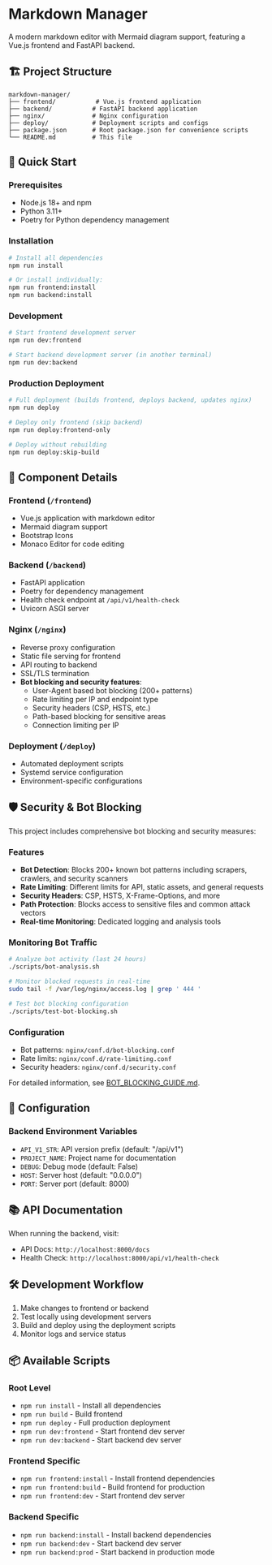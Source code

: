 # Markdown Manager

A modern markdown editor with Mermaid diagram support, featuring a Vue.js frontend and FastAPI backend.

## 🏗️ Project Structure

```
markdown-manager/
├── frontend/           # Vue.js frontend application
├── backend/           # FastAPI backend application
├── nginx/             # Nginx configuration
├── deploy/            # Deployment scripts and configs
├── package.json       # Root package.json for convenience scripts
└── README.md          # This file
```

## 🚀 Quick Start

### Prerequisites

- Node.js 18+ and npm
- Python 3.11+
- Poetry for Python dependency management

### Installation

```bash
# Install all dependencies
npm run install

# Or install individually:
npm run frontend:install
npm run backend:install
```

### Development

```bash
# Start frontend development server
npm run dev:frontend

# Start backend development server (in another terminal)
npm run dev:backend
```

### Production Deployment

```bash
# Full deployment (builds frontend, deploys backend, updates nginx)
npm run deploy

# Deploy only frontend (skip backend)
npm run deploy:frontend-only

# Deploy without rebuilding
npm run deploy:skip-build
```

## 📁 Component Details

### Frontend (`/frontend`)
- Vue.js application with markdown editor
- Mermaid diagram support
- Bootstrap Icons
- Monaco Editor for code editing

### Backend (`/backend`)
- FastAPI application
- Poetry for dependency management
- Health check endpoint at `/api/v1/health-check`
- Uvicorn ASGI server

### Nginx (`/nginx`)
- Reverse proxy configuration
- Static file serving for frontend
- API routing to backend
- SSL/TLS termination
- **Bot blocking and security features**:
  - User-Agent based bot blocking (200+ patterns)
  - Rate limiting per IP and endpoint type
  - Security headers (CSP, HSTS, etc.)
  - Path-based blocking for sensitive areas
  - Connection limiting per IP

### Deployment (`/deploy`)
- Automated deployment scripts
- Systemd service configuration
- Environment-specific configurations

## 🛡️ Security & Bot Blocking

This project includes comprehensive bot blocking and security measures:

### Features
- **Bot Detection**: Blocks 200+ known bot patterns including scrapers, crawlers, and security scanners
- **Rate Limiting**: Different limits for API, static assets, and general requests
- **Security Headers**: CSP, HSTS, X-Frame-Options, and more
- **Path Protection**: Blocks access to sensitive files and common attack vectors
- **Real-time Monitoring**: Dedicated logging and analysis tools

### Monitoring Bot Traffic

```bash
# Analyze bot activity (last 24 hours)
./scripts/bot-analysis.sh

# Monitor blocked requests in real-time
sudo tail -f /var/log/nginx/access.log | grep ' 444 '

# Test bot blocking configuration
./scripts/test-bot-blocking.sh
```

### Configuration
- Bot patterns: `nginx/conf.d/bot-blocking.conf`
- Rate limits: `nginx/conf.d/rate-limiting.conf`
- Security headers: `nginx/conf.d/security.conf`

For detailed information, see [BOT_BLOCKING_GUIDE.md](BOT_BLOCKING_GUIDE.md).

## 🔧 Configuration

### Backend Environment Variables
- `API_V1_STR`: API version prefix (default: "/api/v1")
- `PROJECT_NAME`: Project name for documentation
- `DEBUG`: Debug mode (default: False)
- `HOST`: Server host (default: "0.0.0.0")
- `PORT`: Server port (default: 8000)

## 📚 API Documentation

When running the backend, visit:
- API Docs: `http://localhost:8000/docs`
- Health Check: `http://localhost:8000/api/v1/health-check`

## 🛠️ Development Workflow

1. Make changes to frontend or backend
2. Test locally using development servers
3. Build and deploy using the deployment scripts
4. Monitor logs and service status

## 📦 Available Scripts

### Root Level
- `npm run install` - Install all dependencies
- `npm run build` - Build frontend
- `npm run deploy` - Full production deployment
- `npm run dev:frontend` - Start frontend dev server
- `npm run dev:backend` - Start backend dev server

### Frontend Specific
- `npm run frontend:install` - Install frontend dependencies
- `npm run frontend:build` - Build frontend for production
- `npm run frontend:dev` - Start frontend dev server

### Backend Specific
- `npm run backend:install` - Install backend dependencies
- `npm run backend:dev` - Start backend dev server
- `npm run backend:prod` - Start backend in production mode

